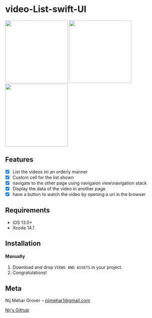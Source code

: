 # video-List-swift-UI

<!-- <br />
<p align="center">
  <a href="https://github.com/alexanderritik/Best-README-Template">
    <img src="logo.jpeg" alt="Logo" width="80" height="80">
  </a>
  <p align="center">
    One to two paragraph statement about your product and what it does.
  </p>
</p>
 -->
<p align="row">
<img src= "https://user-images.githubusercontent.com/62954414/204465639-40d2a9db-2521-4f1d-ba53-0590570647c8.png" width="200" >
<img src= "https://user-images.githubusercontent.com/62954414/204465636-1b627107-ac8b-4578-a8d6-67a6e7d47f24.png" width="200" >
<img src= "https://user-images.githubusercontent.com/62954414/204465599-63532c80-d2d7-4b24-adc3-1af11bc2e6a8.png" width="200" >
</p>

## Features

- [x] List the videos ini an orderly manner
- [x] Custom cell for the list shown
- [x] navigate to the other page using navigaion view\navigation stack
- [x] Display the data of the video in another page
- [x] have a button to watch the video by opening a url in the browser

## Requirements

- iOS 13.0+
- Xcode 14.1

## Installation

#### Manually
1. Download and drop ```VIEWS AND ASSETS``` in your project.  
2. Congratulations!  


## Meta

Nij Mehar Grover – nijmehar1@gmail.com

[Nij's Github](https://github.com/K1RA-16)

[swift-image]:https://img.shields.io/badge/swift-5.7-orange.svg
[swift-url]: https://swift.org/
